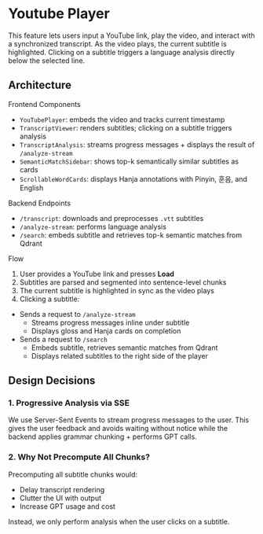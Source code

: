 # Youtube Player

This feature lets users input a YouTube link, play the video, and interact with a synchronized transcript. As the video plays, the current subtitle is highlighted. Clicking on a subtitle triggers a language analysis directly below the selected line. 

## Architecture

Frontend Components
- `YouTubePlayer`: embeds the video and tracks current timestamp
- `TranscriptViewer`: renders subtitles; clicking on a subtitle triggers analysis
- `TranscriptAnalysis`: streams progress messages + displays the result of `/analyze-stream`
- `SemanticMatchSidebar`: shows top-k semantically similar subtitles as cards
- `ScrollableWordCards`: displays Hanja annotations with Pinyin, 훈음, and English

Backend Endpoints
- `/transcript`: downloads and preprocesses `.vtt` subtitles
- `/analyze-stream`: performs language analysis
- `/search`: embeds subtitle and retrieves top-k semantic matches from Qdrant

Flow
1. User provides a YouTube link and presses **Load**
2. Subtitles are parsed and segmented into sentence-level chunks
3. The current subtitle is highlighted in sync as the video plays
4. Clicking a subtitle:
  - Sends a request to `/analyze-stream`
    - Streams progress messages inline under subtitle
    - Displays gloss and Hanja cards on completion
  - Sends a request to `/search`
    - Embeds subtitle, retrieves semantic matches from Qdrant
    - Displays related subtitles to the right side of the player

## Design Decisions

### 1. Progressive Analysis via SSE
We use Server-Sent Events to stream progress messages to the user. This gives the user feedback and avoids waiting without notice while the backend applies grammar chunking + performs GPT calls.

### 2. Why Not Precompute All Chunks?
Precomputing all subtitle chunks would:
- Delay transcript rendering
- Clutter the UI with output
- Increase GPT usage and cost

Instead, we only perform analysis when the user clicks on a subtitle.
